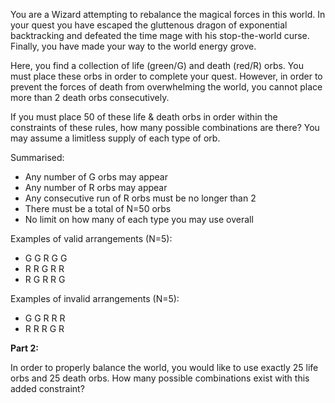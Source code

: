 You are a Wizard attempting to rebalance the magical forces in this world. In your quest you have escaped the gluttenous
dragon of exponential backtracking and defeated the time mage with his stop-the-world curse. Finally, you have made
your way to the world energy grove.

Here, you find a collection of life (green/G) and death (red/R) orbs. You must place these orbs in order to complete
your quest. However, in order to prevent the forces of death from overwhelming the world, you cannot place more than 2
death orbs consecutively.

If you must place 50 of these life & death orbs in order within the constraints of these rules, how many possible
combinations are there? You may assume a limitless supply of each type of orb.

Summarised:

- Any number of G orbs may appear
- Any number of R orbs may appear
- Any consecutive run of R orbs must be no longer than 2
- There must be a total of N=50 orbs
- No limit on how many of each type you may use overall

Examples of valid arrangements (N=5):

- G G R G G
- R R G R R
- R G R R G

Examples of invalid arrangements (N=5):

- G G R R R
- R R R G R

**Part 2:**

In order to properly balance the world, you would like to use exactly 25 life orbs and 25 death orbs. How many possible
combinations exist with this added constraint?
